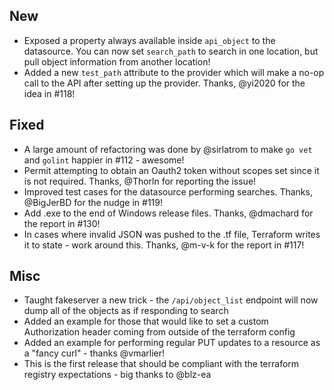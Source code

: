## New
 - Exposed a property always available inside `api_object` to the datasource. You can now set `search_path` to search in one location, but pull object information from another location!
 - Added a new `test_path` attribute to the provider which will make a no-op call to the API after setting up the provider. Thanks, @yi2020 for the idea in #118!

## Fixed
 - A large amount of refactoring was done by @sirlatrom to make `go vet` and `golint` happier in #112 - awesome!
 - Permit attempting to obtain an Oauth2 token without scopes set since it is not required. Thanks, @Thorln for reporting the issue!
 - Improved test cases for the datasource performing searches. Thanks, @BigJerBD for the nudge in #119!
 - Add .exe to the end of Windows release files. Thanks, @dmachard for the report in #130!
 - In cases where invalid JSON was pushed to the .tf file, Terraform writes it to state - work around this. Thanks, @m-v-k for the report in #117!

## Misc
 - Taught fakeserver a new trick - the `/api/object_list` endpoint will now dump all of the objects as if responding to search
 - Added an example for those that would like to set a custom Authorization header coming from outside of the terraform config
 - Added an example for performing regular PUT updates to a resource as a "fancy curl" - thanks @vmarlier!
 - This is the first release that should be compliant with the terraform registry expectations - big thanks to @blz-ea
